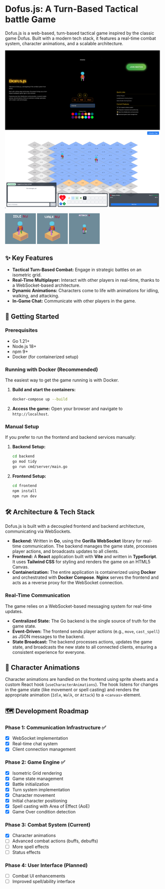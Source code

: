 # Dofus.js: A Turn-Based Tactical battle Game

Dofus.js is a web-based, turn-based tactical  game inspired by the classic game Dofus. Built with a modern tech stack, it features a real-time combat system, character animations, and a scalable architecture.

![Landing Page](src/LandingPage-24-09-25.png)
![Game Page](src/characterAnimation-21-09-25.png)

<p float="left">
  <img src="frontend/public/animation/Idle.gif" width="100" />
  <img src="frontend/public/animation/Walk.gif" width="100" />
  <img src="frontend/public/animation/Attack.gif" width="100" />
</p>

## ✨ Key Features

-   **Tactical Turn-Based Combat:** Engage in strategic battles on an isometric grid.
-   **Real-Time Multiplayer:** Interact with other players in real-time, thanks to a WebSocket-based architecture.
-   **Dynamic Animations:** Characters come to life with animations for idling, walking, and attacking.
-   **In-Game Chat:** Communicate with other players in the game.

## 🚀 Getting Started

### Prerequisites

-   Go 1.21+
-   Node.js 18+
-   npm 9+
-   Docker (for containerized setup)

### Running with Docker (Recommended)

The easiest way to get the game running is with Docker.

1.  **Build and start the containers:**
    ```bash
    docker-compose up --build
    ```
2.  **Access the game:**
    Open your browser and navigate to `http://localhost`.

### Manual Setup

If you prefer to run the frontend and backend services manually:

1.  **Backend Setup:**
    ```bash
    cd backend
    go mod tidy
    go run cmd/server/main.go
    ```
2.  **Frontend Setup:**
    ```bash
    cd frontend
    npm install
    npm run dev
    ```

## 🛠️ Architecture & Tech Stack

Dofus.js is built with a decoupled frontend and backend architecture, communicating via WebSockets.

-   **Backend:** Written in **Go**, using the **Gorilla WebSocket** library for real-time communication. The backend manages the game state, processes player actions, and broadcasts updates to all clients.
-   **Frontend:** A **React** application built with **Vite** and written in **TypeScript**. It uses **Tailwind CSS** for styling and renders the game on an HTML5 Canvas.
-   **Containerization:** The entire application is containerized using **Docker** and orchestrated with **Docker Compose**. **Nginx** serves the frontend and acts as a reverse proxy for the WebSocket connection.

### Real-Time Communication

The game relies on a WebSocket-based messaging system for real-time updates.

-   **Centralized State:** The Go backend is the single source of truth for the game state.
-   **Event-Driven:** The frontend sends player actions (e.g., `move`, `cast_spell`) as JSON messages to the backend.
-   **State Broadcast:** The backend processes actions, updates the game state, and broadcasts the new state to all connected clients, ensuring a consistent experience for everyone.

## 🎨 Character Animations

Character animations are handled on the frontend using sprite sheets and a custom React hook (`useCharacterAnimations`). The hook listens for changes in the game state (like movement or spell casting) and renders the appropriate animation (`Idle`, `Walk`, or `Attack`) to a `<canvas>` element.

## 🗺️ Development Roadmap

### Phase 1: Communication Infrastructure ✅

-   [x] WebSocket implementation
-   [x] Real-time chat system
-   [x] Client connection management

### Phase 2: Game Engine ✅

-   [x] Isometric Grid rendering
-   [x] Game state management
-   [x] Battle initialization
-   [x] Turn system implementation
-   [x] Character movement
-   [x] Initial character positioning
-   [x] Spell casting with Area of Effect (AoE)
-   [x] Game Over condition detection

### Phase 3: Combat System (Current)

-   [x] Character animations
-   [ ] Advanced combat actions (buffs, debuffs)
-   [ ] More spell effects
-   [ ] Status effects

### Phase 4: User Interface (Planned)

-   [ ] Combat UI enhancements
-   [ ] Improved spell/ability interface
